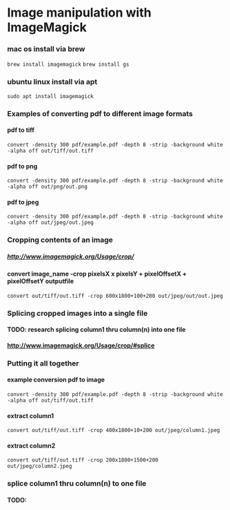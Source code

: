 
# Image manipulation with ImageMagick

### mac os install via brew
`brew install imagemagick`
`brew install gs`

### ubuntu linux install via apt
`sudo apt install imagemagick`

### Examples of converting pdf to different image formats
#### pdf to tiff
`convert -density 300 pdf/example.pdf -depth 8 -strip -background white -alpha off out/tiff/out.tiff`
#### pdf to png
`convert -density 300 pdf/example.pdf -depth 8 -strip -background white -alpha off out/png/out.png`
#### pdf to jpeg
`convert -density 300 pdf/example.pdf -depth 8 -strip -background white -alpha off out/jpeg/out.jpeg`

### Cropping contents of an image
##### http://www.imagemagick.org/Usage/crop/
#### convert image_name -crop pixelsX x pixelsY + pixelOffsetX + pixelOffsetY outputfile
`convert out/tiff/out.tiff -crop 600x1800+100+200 out/jpeg/out/out.jpeg`

### Splicing cropped images into a single file
#### TODO: research splicing column1 thru column(n) into one file
#### http://www.imagemagick.org/Usage/crop/#splice


### Putting it all together
#### example conversion pdf to image
`convert -density 300 pdf/example.pdf -depth 8 -strip -background white -alpha off out/tiff/out.tiff`

#### extract column1
`convert out/tiff/out.tiff -crop 400x1800+10+200 out/jpeg/column1.jpeg`
#### extract column2
`convert out/tiff/out.tiff -crop 200x1800+1500+200 out/jpeg/column2.jpeg`

### splice column1 thru column(n) to one file
#### TODO:


